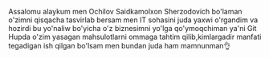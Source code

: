 Assalomu alaykum men Ochilov Saidkamolxon Sherzodovich bo'laman o'zimni qisqacha 
tasvirlab bersam men IT sohasini juda yaxwi o'rgandim va hozirdi bu yo'naliw bo'yicha 
o'z biznesimni yo'lga qo'ymoqchiman ya'ni Git Hupda o'zim yasagan mahsulotlarni ommaga
tahtim qilib,kimlargadir manfati tegadigan ish qilgan bo'lsam men bundan juda ham mamnunman👌
